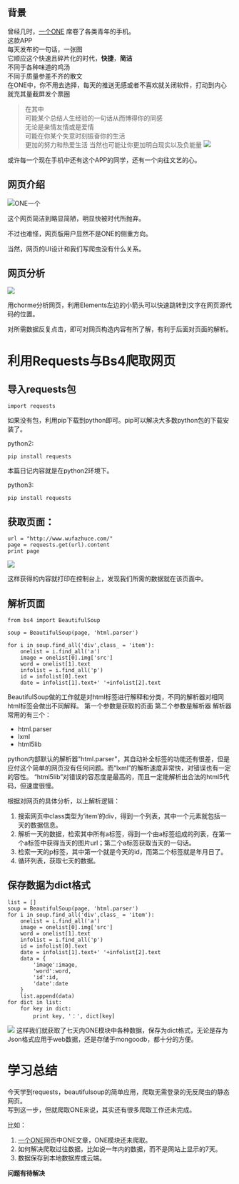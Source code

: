 ## 背景
曾经几时，[一个ONE](http://wufazhuce.com/) 席卷了各类青年的手机。  
这款APP    
每天发布的一句话，一张图  
它顺应这个快速且碎片化的时代，**快捷**，**简洁**  
不同于各种味道的鸡汤  
不同于质量参差不齐的散文  
在ONE中，你不用去选择，每天的推送无感或者不喜欢就关闭软件，打动到内心就充其量截屏发个票圈  
>在其中  
可能某个总结人生经验的一句话从而博得你的同感  
无论是亲情友情或是爱情  
可能在你某个失意时刻振奋你的生活  
更加的努力和热爱生活
当然也可能让你更加明白现实以及负能量 
![](https://ws3.sinaimg.cn/large/006tNc79gy1fjtti6qzjdj31kw11xu0z.jpg)


或许每一个现在手机中还有这个APP的同学，还有一个向往文艺的心。

## 网页介绍
![ONE一个](https://ws4.sinaimg.cn/large/006tNc79gy1fjtmhxovymj31bi1cqqv5.jpg)

这个网页简洁到略显简陋，明显快被时代所抛弃。

不过也难怪，网页版用户显然不是ONE的侧重方向。

当然，网页的UI设计和我们写爬虫没有什么关系。

## 网页分析

![](https://ws1.sinaimg.cn/large/006tNc79gy1fjtmyx3ny2j31kw0ye1ky.jpg)

用chorme分析网页，利用Elements左边的小箭头可以快速跳转到文字在网页源代码的位置。

对所需数据反复点击，即可对网页构造内容有所了解，有利于后面对页面的解析。

# 利用Requests与Bs4爬取网页
## 导入requests包

	import requests

如果没有包，利用pip下载到python即可。pip可以解决大多数python包的下载安装了。  

python2:

	pip install requests

本篇日记内容就是在python2环境下。
	
python3:

	pip install requests

## 获取页面：

~~~
url = "http://www.wufazhuce.com/"
page = requests.get(url).content
print page
~~~
![](https://ws2.sinaimg.cn/large/006tNc79gy1fjtmwhipr4j30n60aqdih.jpg)

这样获得的内容就打印在控制台上，发现我们所需的数据就在该页面中。

## 解析页面
~~~
from bs4 import BeautifulSoup

soup = BeautifulSoup(page, 'html.parser')

for i in soup.find_all('div',class_ = 'item'):
    onelist = i.find_all('a')
    image = onelist[0].img['src']
    word = onelist[1].text
    infolist = i.find_all('p')
    id = infolist[0].text
    date = infolist[1].text+' '+infolist[2].text
~~~

BeautifulSoup做的工作就是对html标签进行解释和分类，不同的解析器对相同html标签会做出不同解释。
第一个参数是获取的页面
第二个参数是解析器
解析器常用的有三个：

* html.parser
* lxml
* html5lib  

python内部默认的解析器"html.parser"，其自动补全标签的功能还有很差，但是应付这个简单的网页没有任何问题。而“lxml”的解析速度非常快，对错误也有一定的容性。
“html5lib”对错误的容忍度是最高的，而且一定能解析出合法的html5代码，但速度很慢。

根据对网页的具体分析，以上解析逻辑：

1. 搜索网页中class类型为‘item’的div，得到一个列表，其中一个元素就包括一天的数据信息。
2. 解析一天的数据，检索其中所有a标签，得到一个由a标签组成的列表，在第一个a标签中获得当天的图片url；第二个a标签获取当天的一句话。
3. 检索一天的p标签，其中第一个就是今天的id，而第二个标签就是年月日了。
4. 循环列表，获取七天的数据。

## 保存数据为dict格式
	list = []
	soup = BeautifulSoup(page, 'html.parser')
	for i in soup.find_all('div',class_ = 'item'):
	    onelist = i.find_all('a')
	    image = onelist[0].img['src']
	    word = onelist[1].text
	    infolist = i.find_all('p')
	    id = infolist[0].text
	    date = infolist[1].text+' '+infolist[2].text
	    data = {
	        'image':image,
	        'word':word,
	        'id':id,
	        'date':date
	    }
	    list.append(data)
	for dict in list:
		for key in dict:
	    	print key, '：', dict[key]
   ![](https://ws2.sinaimg.cn/large/006tNc79gy1fjts0mgemjj31e60m4dot.jpg)
   这样我们就获取了七天内ONE模块中各种数据，保存为dict格式，无论是存为Json格式应用于web数据，还是存储于mongoodb，都十分的方便。
   
# 学习总结
今天学到requests，beautifulsoup的简单应用，爬取无需登录的无反爬虫的静态网页。  
写到这一步，但就爬取ONE来说，其实还有很多爬取工作还未完成。


比如：  

1. [一个ONE](http://wufazhuce.com/)网页中ONE文章，ONE模块还未爬取。
2. 如何解决爬取过往数据，比如说一年内的数据，而不是网站上显示的7天。
3. 数据保存到本地数据库或云端。

**问题有待解决**


